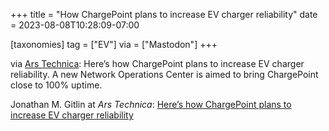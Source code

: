 +++
title = "How ChargePoint plans to increase EV charger reliability"
date = 2023-08-08T10:28:09-07:00

[taxonomies]
tag = ["EV"]
via = ["Mastodon"]
+++

via [Ars Technica](https://mastodon.social/@arstechnica/110855023009370948): Here’s how ChargePoint plans to increase EV charger reliability. A new Network Operations Center is aimed to bring ChargePoint close to 100% uptime.

<!-- more -->

Jonathan M. Gitlin at _Ars Technica_: [Here’s how ChargePoint plans to increase EV charger reliability](https://arstechnica.com/cars/2023/08/heres-how-chargepoint-plans-to-increase-ev-charger-reliability/?utm_brand=arstechnica&amp;utm_social-type=owned&amp;utm_source=mastodon&amp;utm_medium=social)
